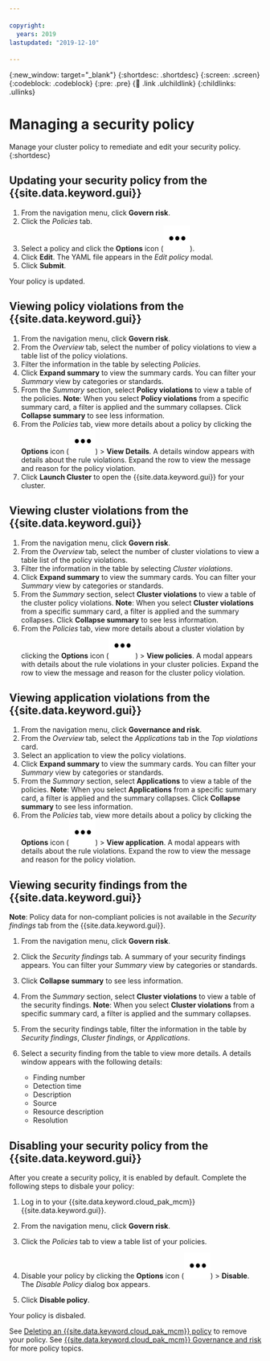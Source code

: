 ```yaml
---

copyright:
  years: 2019
lastupdated: "2019-12-10" 

---
```


{:new_window: target="_blank"}
{:shortdesc: .shortdesc}
{:screen: .screen}
{:codeblock: .codeblock}
{:pre: .pre}
{:child: .link .ulchildlink}
{:childlinks: .ullinks}

# Managing a security policy

Manage your cluster policy to remediate and edit your security policy. 
{:shortdesc}

## Updating your security policy from the {{site.data.keyword.gui}}

1. From the navigation menu, click **Govern risk**.
2. Click the _Policies_ tab.
3. Select a policy and click the **Options** icon (<img src="../../images/icons/menu-overflow_16.svg" alt="Options icon">). 
4. Click **Edit**. The YAML file appears in the _Edit policy_ modal.
5. Click **Submit**.

Your policy is updated. 

## Viewing policy violations from the {{site.data.keyword.gui}}

1. From the navigation menu, click **Govern risk**.
2. From the _Overview_ tab, select the number of policy violations to view a table list of the policy violations.  
3. Filter the information in the table by selecting _Policies_.
4. Click **Expand summary** to view the summary cards. You can filter your _Summary_ view by categories or standards. 
5. From the _Summary_ section, select **Policy violations** to view a table of the policies. **Note**: When you select **Policy violations** from a specific summary card, a filter is applied and the summary collapses. Click **Collapse summary** to see less information.
6. From the _Policies_ tab, view more details about a policy by clicking the **Options** icon (<img src="../../images/icons/menu-overflow_16.svg" alt="Options icon">) > **View Details**. A details window appears with details about the rule violations. Expand the row to view the message and reason for the policy violation. 
7. Click **Launch Cluster** to open the {{site.data.keyword.gui}} for your cluster.

## Viewing cluster violations from the {{site.data.keyword.gui}}

1. From the navigation menu, click **Govern risk**.
2. From the _Overview_ tab, select the number of cluster violations to view a table list of the policy violations.  
3. Filter the information in the table by selecting _Cluster violations_.
4. Click **Expand summary** to view the summary cards. You can filter your _Summary_ view by categories or standards. 
5. From the _Summary_ section, select **Cluster violations** to view a table of the cluster policy violations. **Note**: When you select **Cluster violations** from a specific summary card, a filter is applied and the summary collapses. Click **Collapse summary** to see less information.
6. From the _Policies_ tab, view more details about a cluster violation by clicking the **Options** icon (<img src="../../images/icons/menu-overflow_16.svg" alt="Options icon">) > **View policies**. A modal appears with details about the rule violations in your cluster policies. Expand the row to view the message and reason for the cluster policy violation.

## Viewing application violations from the {{site.data.keyword.gui}}

1. From the navigation menu, click **Governance and risk**.
2. From the _Overview_ tab, select the _Applications_ tab in the _Top violations_ card.
3. Select an application to view the policy violations.
4. Click **Expand summary** to view the summary cards. You can filter your _Summary_ view by categories or standards. 
5. From the _Summary_ section, select **Applications** to view a table of the policies. **Note**: When you select **Applications** from a specific summary card, a filter is applied and the summary collapses. Click **Collapse summary** to see less information.
6. From the _Policies_ tab, view more details about a policy by clicking the **Options** icon (<img src="../../images/icons/menu-overflow_16.svg" alt="Options icon">) > **View application**. A modal appears with details about the rule violations. Expand the row to view the message and reason for the policy violation.

## Viewing security findings from the {{site.data.keyword.gui}}

**Note**: Policy data for non-compliant policies is not available in the _Security findings_ tab from the {{site.data.keyword.gui}}.

1. From the navigation menu, click **Govern risk**.
2. Click the _Security findings_ tab. A summary of your security findings appears. You can filter your _Summary_ view by categories or standards.
3. Click **Collapse summary** to see less information.
4. From the _Summary_ section, select **Cluster violations** to view a table of the security findings. **Note**: When you select **Cluster violations** from a specific summary card, a filter is applied and the summary collapses.
5. From the security findings table, filter the information in the table by _Security findings_, _Cluster findings_, or _Applications_.
6. Select a security finding from the table to view more details. A details window appears with the following details:
   
   * Finding number
   * Detection time
   * Description
   * Source
   * Resource description
   * Resolution 

## Disabling your security policy from the {{site.data.keyword.gui}}

After you create a security policy, it is enabled by default. Complete the following steps to disbale your policy:

1. Log in to your {{site.data.keyword.cloud_pak_mcm}} {{site.data.keyword.gui}}.

2. From the navigation menu, click **Govern risk**.

3. Click the _Policies_ tab to view a table list of your policies.

4. Disable your policy by clicking the **Options** icon (<img src="../../images/icons/menu-overflow_16.svg" alt="Options icon">) > **Disable**. The _Disable Policy_ dialog box appears.

5. Click **Disable policy**. 

Your policy is disbaled. 

See [Deleting an {{site.data.keyword.cloud_pak_mcm}} policy](../compliance/delete_policy.md) to remove your policy. See [{{site.data.keyword.cloud_pak_mcm}} Governance and risk](../compliance/compliance_intro.md) for more policy topics.



